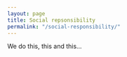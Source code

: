 ```yaml
---
layout: page
title: Social repsonsibility
permalink: "/social-responsibility/"
---
```



We do this, this and this...